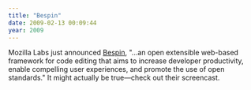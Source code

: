 ```yaml
---
title: "Bespin"
date: 2009-02-13 00:09:44
year: 2009
---
```

Mozilla Labs just announced <a href="http://labs.mozilla.com/2009/02/introducing-bespin/">Bespin</a>, "...an open extensible web-based framework for code editing that aims to increase developer productivity, enable compelling user experiences, and promote the use of open standards."  It might actually be true—check out their screencast.
